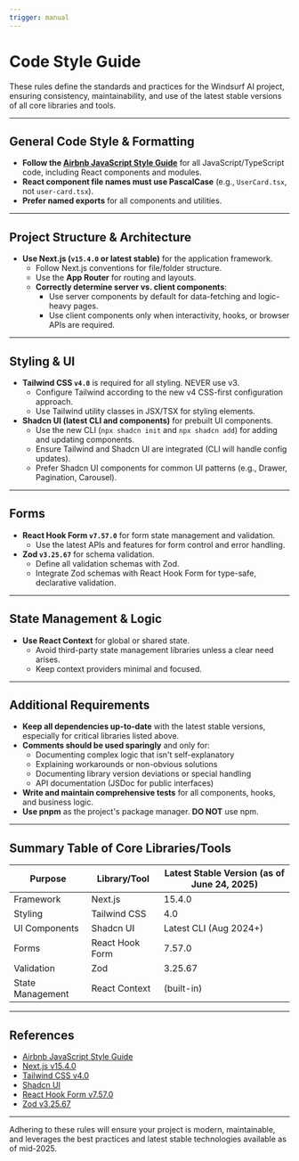 ```yaml
---
trigger: manual
---
```


# Code Style Guide

These rules define the standards and practices for the Windsurf AI project, ensuring consistency, maintainability, and use of the latest stable versions of all core libraries and tools.

---

## General Code Style & Formatting

- **Follow the [Airbnb JavaScript Style Guide](https://github.com/airbnb/javascript)** for all JavaScript/TypeScript code, including React components and modules.
- **React component file names must use PascalCase** (e.g., `UserCard.tsx`, not `user-card.tsx`).
- **Prefer named exports** for all components and utilities.

---

## Project Structure & Architecture

- **Use Next.js (`v15.4.0` or latest stable)** for the application framework.
  - Follow Next.js conventions for file/folder structure.
  - Use the **App Router** for routing and layouts.
  - **Correctly determine server vs. client components**:
    - Use server components by default for data-fetching and logic-heavy pages.
    - Use client components only when interactivity, hooks, or browser APIs are required.

---

## Styling & UI

- **Tailwind CSS `v4.0`** is required for all styling. NEVER use v3.
  - Configure Tailwind according to the new v4 CSS-first configuration approach.
  - Use Tailwind utility classes in JSX/TSX for styling elements.
- **Shadcn UI (latest CLI and components)** for prebuilt UI components.
  - Use the new CLI (`npx shadcn init` and `npx shadcn add`) for adding and updating components.
  - Ensure Tailwind and Shadcn UI are integrated (CLI will handle config updates).
  - Prefer Shadcn UI components for common UI patterns (e.g., Drawer, Pagination, Carousel).

---

## Forms

- **React Hook Form `v7.57.0`** for form state management and validation.
  - Use the latest APIs and features for form control and error handling.
- **Zod `v3.25.67`** for schema validation.
  - Define all validation schemas with Zod.
  - Integrate Zod schemas with React Hook Form for type-safe, declarative validation.

---

## State Management & Logic

- **Use React Context** for global or shared state.
  - Avoid third-party state management libraries unless a clear need arises.
  - Keep context providers minimal and focused.

---

## Additional Requirements

- **Keep all dependencies up-to-date** with the latest stable versions, especially for critical libraries listed above.
- **Comments should be used sparingly** and only for:
  - Documenting complex logic that isn't self-explanatory
  - Explaining workarounds or non-obvious solutions
  - Documenting library version deviations or special handling
  - API documentation (JSDoc for public interfaces)
- **Write and maintain comprehensive tests** for all components, hooks, and business logic.
- **Use pnpm** as the project's package manager. **DO NOT** use npm.

---

## Summary Table of Core Libraries/Tools

| Purpose          | Library/Tool    | Latest Stable Version (as of June 24, 2025) |
| ---------------- | --------------- | ------------------------------------------- |
| Framework        | Next.js         | 15.4.0                                      |
| Styling          | Tailwind CSS    | 4.0                                         |
| UI Components    | Shadcn UI       | Latest CLI (Aug 2024+)                      |
| Forms            | React Hook Form | 7.57.0                                      |
| Validation       | Zod             | 3.25.67                                     |
| State Management | React Context   | (built-in)                                  |

---

## References

- [Airbnb JavaScript Style Guide](https://github.com/airbnb/javascript)
- [Next.js v15.4.0](https://nextjs.org/)
- [Tailwind CSS v4.0](https://tailwindcss.com/)
- [Shadcn UI](https://ui.shadcn.com/)
- [React Hook Form v7.57.0](https://react-hook-form.com/)
- [Zod v3.25.67](https://zod.dev/)

---

Adhering to these rules will ensure your project is modern, maintainable, and leverages the best practices and latest stable technologies available as of mid-2025.
